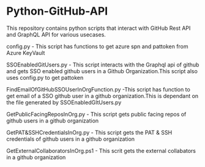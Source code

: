 # Python-GitHub-API

This repository contains python scripts that interact with GitHub Rest API and GraphQL API for various usecases.

config.py - This script has functions to get azure spn and pattoken from Azure KeyVault

SSOEnabledGitUsers.py - This script interacts with the Graphql api of github and gets SSO enabled github users in a Github Organization.This script also uses config.py to get pattoken

FindEmailOfGitHubSSOUserInOrgFunction.py -This script has function to get email of a SSO github user in a github organization.This is dependant on the file generated by SSOEnabledGItUsers.py

GetPublicFacingReposInOrg.py - This script gets public facing repos of github users in a github organization

GetPAT&SSHCredentialsInOrg.py - This script gets the PAT & SSH credentials of github users in a github organization

GetExternalCollaboratorsInOrg.ps1 - This scrit gets the external collabators in a github organization


